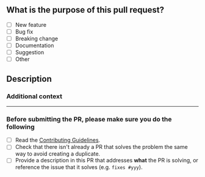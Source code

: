 ## What is the purpose of this pull request?

<!-- (put an "X" next to an item) -->

- [ ] New feature
- [ ] Bug fix
- [ ] Breaking change
- [ ] Documentation
- [ ] Suggestion
- [ ] Other

## Description

<!-- Please insert your description here and provide especially info about the "what" this PR is solving -->

### Additional context

<!-- e.g. is there anything you'd like reviewers to focus on? -->

---

### Before submitting the PR, please make sure you do the following

- [ ] Read the [Contributing Guidelines](https://github.com/andrejsharapov/vue-component-icon/blob/main/CONTRIBUTING.md).
- [ ] Check that there isn't already a PR that solves the problem the same way to avoid creating a duplicate.
- [ ] Provide a description in this PR that addresses **what** the PR is solving, or reference the issue that it solves (e.g. `fixes #yyy`).
<!-- Thank you for contributing! -->
